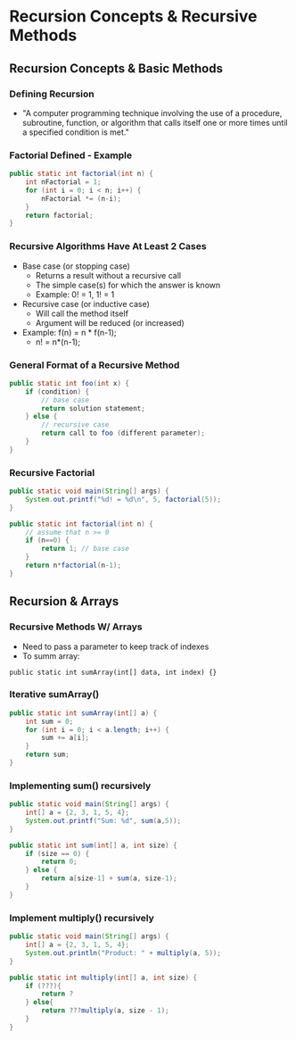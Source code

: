 # Recursion Concepts & Recursive Methods
## Recursion Concepts & Basic Methods
### Defining Recursion
* "A computer programming technique involving the use of a procedure, subroutine, function, or algorithm that calls itself one or more times until a specified condition is met."
### Factorial Defined - Example
```java
public static int factorial(int n) {
    int nFactorial = 1;
    for (int i = 0; i < n; i++) {
        nFactorial *= (n-i);
    }
    return factorial;
}
```

### Recursive Algorithms Have At Least 2 Cases
* Base case (or stopping case)
  * Returns a result without a recursive call
  * The simple case(s) for which the answer is known
  * Example: 0! = 1, 1! = 1
* Recursive case (or inductive case)
  * Will call the method itself
  * Argument will be reduced (or increased)
* Example: f(n) = n * f(n-1);
  * n! = n*(n-1);

### General Format of a Recursive Method
```java
public static int foo(int x) {
    if (condition) {
        // base case
        return solution statement;
    } else {
        // recursive case
        return call to foo (different parameter);
    }
}
```

### Recursive Factorial
```java
public static void main(String[] args) {
    System.out.printf("%d! = %d\n", 5, factorial(5));
}

public static int factorial(int n) {
    // assume that n >= 0
    if (n==0) {
        return 1; // base case
    }
    return n*factorial(n-1);
}
```

## Recursion & Arrays
### Recursive Methods W/ Arrays
* Need to pass a parameter to keep track of indexes
* To summ array:
``` 
public static int sumArray(int[] data, int index) {}
```

### Iterative sumArray()
```java
public static int sumArray(int[] a) {
    int sum = 0;
    for (int i = 0; i < a.length; i++) {
        sum += a[i];
    }
    return sum;
}
```

### Implementing sum() recursively
```java
public static void main(String[] args) {
    int[] a = {2, 3, 1, 5, 4};
    System.out.printf("Sum: %d", sum(a,5));
}

public static int sum(int[] a, int size) {
    if (size == 0) {
        return 0;
    } else {
        return a[size-1] + sum(a, size-1);
    }
}
```

### Implement multiply() recursively
```java
public static void main(String[] args) {
    int[] a = {2, 3, 1, 5, 4};
    System.out.println("Product: " + multiply(a, 5));
}

public static int multiply(int[] a, int size) {
    if (???){
        return ?
    } else{
        return ???multiply(a, size - 1);
    }
}
```
